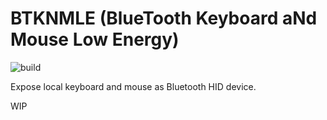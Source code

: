 BTKNMLE (BlueTooth Keyboard aNd Mouse Low Energy)
=======

![build](https://github.com/yskszk63/btknmle/workflows/build/badge.svg)

Expose local keyboard and mouse as Bluetooth HID device.

WIP
